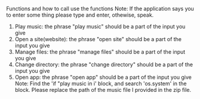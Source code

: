 Functions and how to call use the functions
Note: If the application says you to enter some thing please type and enter, othewise, speak.
1. Play music: the phrase "play music" should be a part of the input you give
2. Open a site(website): the phrase "open site" should be a part of the input you give
3. Manage files: the phrase "manage files" should be a part of the input you give
4. Change directory: the phrase "change directory" should be a part of the input you give
5. Open app: the phrase "open app" should be a part of the input you give
Note: Find the 'if "play music in i' block, and search 'os.system' in the block. Please replace the path of the music file I provided in the zip file.
